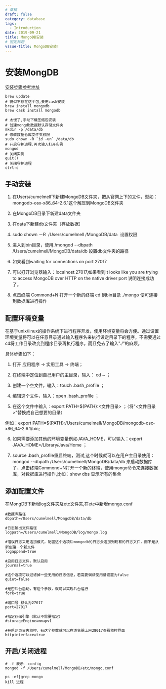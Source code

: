 ```yaml
---
# 草稿
draft: false
category: database
tags:
  - Introduction
date: 2019-09-21
title: MongoDB安装
# 固定标题
vssue-title: MongoDB安装!
---
```


# 安装MongDB
[安装步骤参考地址](https://treehouse.github.io/installation-guides/mac/mongo-mac.html)

```
brew update
# 貌似不存在这个包,要用cask安装
brew install mongodb
brew cask install mongodb

# 太慢了,手动下载压缩包安装
# 创建mongdb数据默认存储文件夹
mkdir -p /data/db
# 修改数据仓库文件夹权限
sudo chown -R `id -un` /data/db
# 开启守护进程,再次输入打开实例
mongod
# 关闭实例
quit()
# 关闭守护进程
ctrl-c
```

## 手动安装
1. 在Users/cumelmell下新建MongoDB文件夹，把从官网上下的文件，型如：mongodb-osx-x86_64-2.6.1这个解压到MongoDB文件夹

2. 在MongoDB目录下新建data文件夹

3. 在data下新建db文件夹（存放数据）

3. sudo chown －R  /Users/cumelmell /MongoDB/data  设置权限

5. 进入到bin目录，使用./mongod --dbpath /Users/cumelmell/MongoDB/data/db 设置db文件夹的路径

6. 如果看到waiting for connections on port 27017

7. 可以打开浏览器输入：localhost:27017,如果看到It looks like you are trying to access MongoDB over HTTP on the native driver port 说明连接成功了。

8. 点击终端 Commond+N 打开一个新的终端 cd 到bin目录 ./mongo 便可连接到数据库进行操作

## 配置环境变量
在基于unix/linux的操作系统下进行程序开发，使用环境变量将会方便。通过设置环境变量将可以在任意目录通过输入程序名来执行设定目录下的程序。不需要通过cd将工作目录改变到程序目录再执行程序。而且免去了输入"./"的麻烦。

具体步骤如下：

1. 打开 应用程序 -> 实用工具 -> 终端；

2. 在终端中定位到自己用户的主目录，输入： cd ~ ；

3. 创建一个空文件，输入：touch .bash_profile ；

4. 编辑这个文件，输入：open .bash_profile ；

5. 在这个文件中输入：export PATH=${PATH}:<文件目录> ；（将"<文件目录>"替换成自己想要的目录）

例如：export PATH=${PATH}:/Users/cumelmell/MongoDB/mongodb-osx-x86_64-2.6.1/bin;

6. 如果需要添加其他的环境变量例如JAVA_HOME，可以输入：export JAVA_HOME=/Library/Java/Home ；

7. source .bash_profile重启终端，测试,这个时候就可以在用户主目录使用：mongod --dbpath /Users/cumelmell/MongoDB/data/db 来启动数据库了，点击终端Commond+N打开一个新的终端，使用mongo命令来连接数据库，对数据库进行操作,比如：show dbs 显示所有的集合

## 添加配置文件
在MongDB下新增log文件夹及etc文件夹,在etc中新增mongo.conf
```
#数据库路径
dbpath=/Users/cumelmell/MongoDB/data/db

#日志输出文件路径
logpath=/Users/cumelmell/MongoDB/log/mongo.log

#错误日志采用追加模式，配置这个选项后mongodb的日志会追加到现有的日志文件，而不是从新创建一个新文件
logappend=true

#启用日志文件，默认启用
journal=true

#这个选项可以过滤掉一些无用的日志信息，若需要调试使用请设置为false
quiet=false

#是否后台启动，有这个参数，就可以实现后台运行
fork=true

#端口号 默认为27017
port=27017

#指定存储引擎（默认不需要指定）
#storageEngine=mmapv1

#开启网页日志监控，有这个参数就可以在浏览器上用28017查看监控界面
httpinterface=true
```

## 开启/关闭进程
```
# -f 表示--config
mongod -f /Users/cumelmell/MongoDB/etc/mongo.conf
```
```
ps -ef|grep mongo
kill 进程
```